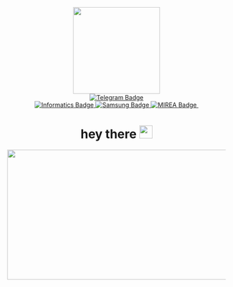 <div id="header" align="center">
  <img src="https://media2.giphy.com/media/Ex1w4IdYJDfa0/giphy.gif?cid=6c09b952p6t44cgxei6m119ms3oyntyodue2sjreruig2ecq&ep=v1_internal_gif_by_id&rid=giphy.gif&ct=g"width="200"/>
</div>

<div id="badges_networks" align="center">
  <a href="https://t.me/Ig0rello">
    <img src="https://img.shields.io/badge/Telegram-blue?style=for-the-badge&logo=Telegram&logoColor=white" alt="Telegram Badge"/>
</div>

<div id="badges" align="center">
  <a href="https://informatics.ru/">
    <img src="https://img.shields.io/badge/Informatics.ru-red?style=for-the-badge&logoColor=white" alt="Informatics Badge"/>
  </a>
  <a href="https://innovationcampus.ru/">
     <img src="https://img.shields.io/badge/Samsung Innovation Campus-blue?style=for-the-badge&logoColor=white" alt="Samsung Badge"/>
  </a>
  <a href="https://www.mirea.ru/">
    <img src="https://img.shields.io/badge/MIREA-yellow?style=for-the-badge&logo=homeassistant&logoColor=white" alt="MIREA Badge"/>
  </a>

  <img src="https://komarev.com/ghpvc/?username=your-github-username&style=flat-square&color=blue" alt=""/>

  <h1>
  hey there
  <img src="https://media.giphy.com/media/hvRJCLFzcasrR4ia7z/giphy.gif" width="30px"/>
</h1>
</div>

<div align="center">
  <img src="https://media.giphy.com/media/dWesBcTLavkZuG35MI/giphy.gif" width="600" height="300"/>
</div>
